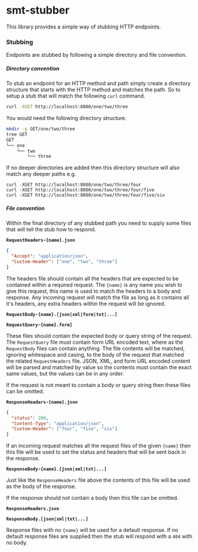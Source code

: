 <!---
Copyright 2015 Karl Bennett

Licensed under the Apache License, Version 2.0 (the "License");
you may not use this file except in compliance with the License.
You may obtain a copy of the License at

    http://www.apache.org/licenses/LICENSE-2.0

Unless required by applicable law or agreed to in writing, software
distributed under the License is distributed on an "AS IS" BASIS,
WITHOUT WARRANTIES OR CONDITIONS OF ANY KIND, either express or implied.
See the License for the specific language governing permissions and
limitations under the License.
-->
smt-stubber
===========

This library provides a simple way of stubbing HTTP endpoints.

### Stubbing

Endpoints are stubbed by following a simple directory and file convention.

##### Directory convention

To stub an endpoint for an HTTP method and path simply create a directory structure that starts with the HTTP method and 
matches the path. So to setup a stub that will match the following `curl` command.
```bash
curl -XGET http://localhost:8080/one/two/three
```

You would need the following directory structure.
```bash
mkdir -p GET/one/two/three
tree GET
GET
└── one
    └── two
        └── three
```

If no deeper directories are added then this directory structure will also match any deeper paths e.g.
```
curl -XGET http://localhost:8080/one/two/three/four
curl -XGET http://localhost:8080/one/two/three/four/five
curl -XGET http://localhost:8080/one/two/three/four/five/six
```

##### File convention

Within the final directory of any stubbed path you need to supply some files that will tell the stub how to respond. 

**`RequestHeaders-{name}.json`**
```json
{
  "Accept": "application/json",
  "Custom-Header": ["one", "two", "three"]
}
```
The headers file should contain all the headers that are expected to be contained within a required request. The 
`{name}` is any name you wish to give this request, this name is used to match the headers to a body and response. Any 
incoming request will match the file as long as it contains all it's headers, any extra headers within the request will 
be ignored.

**`RequestBody-{name}.[json|xml|form|txt|...]`**

**`RequestQuery-{name}.form]`**

These files should contain the expected body or query string of the request. The `RequestQuery` file must contain form 
URL encoded text, where as the `RequestBody` files can contain anything. The file contents will be matched, ignoring 
whitespace and casing, to the body of the request that matched the related `RequestHeaders` file. JSON, XML, and 
form URL encoded content will be parsed and matched by value so the contents must contain the exact same values, but the 
values can be in any order.

If the request is not meant to contain a body or query string then these files can be omitted.

**`ResponseHeaders-{name}.json`**
```json
{
  "status": 200,
  "Content-Type": "application/json",
  "Custom-Header": ["four", "five", "six"]
}
```
If an incoming request matches all the request files of the given `{name}` then this file will be used to set the status
and headers that will be sent back in the response.

**`ResponseBody-{name}.[json|xml|txt|...]`**

Just like the `ResponseHeaders` file above the contents of this file will be used as the body of the response. 

If the response should not contain a body then this file can be omitted.

**`ResponseHeaders.json`**

**`ResponseBody.[json|xml|txt|...]`**

Response files with no `{name}` will be used for a default response. If no default response files are supplied then the
stub will respond with a `404` with no body.